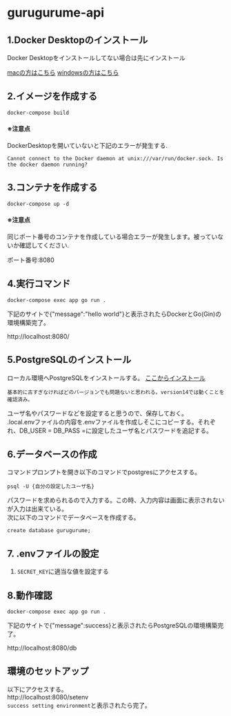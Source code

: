 # gurugurume-api

## 1.Docker Desktopのインストール

Docker Desktopをインストールしてない場合は先にインストール

[macの方はこちら](https://matsuand.github.io/docs.docker.jp.onthefly/desktop/mac/install/)
[windowsの方はこちら](https://matsuand.github.io/docs.docker.jp.onthefly/desktop/windows/install/)

## 2.イメージを作成する
```
docker-compose build
```
#### ※注意点
DockerDesktopを開いていないと下記のエラーが発生する.
```
Cannot connect to the Docker daemon at unix:///var/run/docker.sock. Is the docker daemon running?
```

## 3.コンテナを作成する
```
docker-compose up -d
```
#### ※注意点
同じポート番号のコンテナを作成している場合エラーが発生します。被っていないか確認してください.

ポート番号:8080

## 4.実行コマンド
```
docker-compose exec app go run .
```
下記のサイトで{"message":"hello world"}と表示されたらDockerとGo(Gin)の環境構築完了。

http://localhost:8080/

## 5.PostgreSQLのインストール
ローカル環境へPostgreSQLをインストールする。
[ここからインストール](https://www.postgresql.jp/download)  
```
基本的に古すぎなければどのバージョンでも問題ないと思われる。version14では動くことを確認済み。
```  
ユーザ名やパスワードなどを設定すると思うので、保存しておく。  
.local.envファイルの内容を.envファイルを作成しそこにコピーする。それぞれ、DB_USER = DB_PASS =に設定したユーザ名とパスワードを追記する。 

## 6.データベースの作成
コマンドプロンプトを開き以下のコマンドでpostgresにアクセスする。  
```
psql -U {自分の設定したユーザ名}
```  
パスワードを求められるので入力する。この時、入力内容は画面に表示されないが入力は出来ている。  
次に以下のコマンドでデータベースを作成する。  
```
create database gurugurume;
```

## 7. .envファイルの設定
1. `SECRET_KEY`に適当な値を設定する

## 8.動作確認
```
docker-compose exec app go run .
```
下記のサイトで{"message":success}と表示されたらPostgreSQLの環境構築完了。

http://localhost:8080/db

## 環境のセットアップ
以下にアクセスする。  
http://localhost:8080/setenv  
`success setting environment`と表示されたら完了。